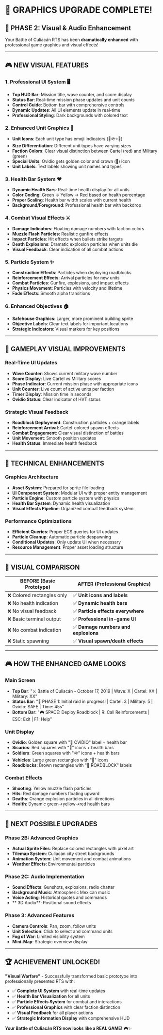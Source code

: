 # 🎨 GRAPHICS UPGRADE COMPLETE!

## 🚀 **PHASE 2: Visual & Audio Enhancement**

Your Battle of Culiacán RTS has been **dramatically enhanced** with professional game graphics and visual effects!

---

## 🎮 **NEW VISUAL FEATURES**

### **1. Professional UI System** 🖥️
- **Top HUD Bar**: Mission title, wave counter, and score display
- **Status Bar**: Real-time mission phase updates and unit counts
- **Control Guide**: Bottom bar with comprehensive controls
- **Dynamic Updates**: All UI elements update in real-time
- **Professional Styling**: Dark backgrounds with colored text

### **2. Enhanced Unit Graphics** 👥
- **Unit Icons**: Each unit type has emoji indicators (🔫🪖⭐🚗)
- **Size Differentiation**: Different unit types have varying sizes
- **Faction Colors**: Clear visual distinction between Cartel (red) and Military (green)
- **Special Units**: Ovidio gets golden color and crown (👑) icon
- **Unit Labels**: Text labels showing unit names and types

### **3. Health Bar System** ❤️
- **Dynamic Health Bars**: Real-time health display for all units
- **Color Coding**: Green → Yellow → Red based on health percentage
- **Proper Scaling**: Health bar width scales with current health
- **Background/Foreground**: Professional health bar with backdrop

### **4. Combat Visual Effects** ⚔️
- **Damage Indicators**: Floating damage numbers with faction colors
- **Muzzle Flash Particles**: Realistic gunfire effects
- **Impact Particles**: Hit effects when bullets strike targets
- **Death Explosions**: Dramatic explosion particles when units die
- **Visual Feedback**: Clear indication of all combat actions

### **5. Particle System** ✨
- **Construction Effects**: Particles when deploying roadblocks
- **Reinforcement Effects**: Arrival particles for new units
- **Combat Particles**: Gunfire, explosions, and impact effects
- **Physics Movement**: Particles with velocity and lifetime
- **Fade Effects**: Smooth alpha transitions

### **6. Enhanced Objectives** 🏠
- **Safehouse Graphics**: Larger, more prominent building sprite
- **Objective Labels**: Clear text labels for important locations
- **Strategic Indicators**: Visual markers for key positions

---

## 🎯 **GAMEPLAY VISUAL IMPROVEMENTS**

### **Real-Time UI Updates**
- **Wave Counter**: Shows current military wave number
- **Score Display**: Live Cartel vs Military scores
- **Phase Indicator**: Current mission phase with appropriate icons
- **Unit Counter**: Live count of active units per faction
- **Timer Display**: Mission time in seconds
- **Ovidio Status**: Clear indicator of HVT status

### **Strategic Visual Feedback**
- **Roadblock Deployment**: Construction particles + orange labels
- **Reinforcement Arrival**: Cartel-colored spawn effects
- **Combat Engagement**: Clear visual distinction of battles
- **Unit Movement**: Smooth position updates
- **Health Status**: Immediate health feedback

---

## 🔧 **TECHNICAL ENHANCEMENTS**

### **Graphics Architecture**
- **Asset System**: Prepared for sprite file loading
- **UI Component System**: Modular UI with proper entity management
- **Particle Engine**: Custom particle system with physics
- **Health Bar System**: Dynamic health visualization
- **Visual Effects Pipeline**: Organized combat feedback system

### **Performance Optimizations**
- **Efficient Queries**: Proper ECS queries for UI updates
- **Particle Cleanup**: Automatic particle despawning
- **Conditional Updates**: Only update UI when necessary
- **Resource Management**: Proper asset loading structure

---

## 🎨 **VISUAL COMPARISON**

| **BEFORE** (Basic Prototype) | **AFTER** (Professional Graphics) |
|-------------------------------|-----------------------------------|
| ❌ Colored rectangles only | ✅ **Unit icons and labels** |
| ❌ No health indication | ✅ **Dynamic health bars** |
| ❌ No visual feedback | ✅ **Particle effects everywhere** |
| ❌ Basic terminal output | ✅ **Professional in-game UI** |
| ❌ No combat indication | ✅ **Damage numbers and explosions** |
| ❌ Static spawning | ✅ **Visual spawn/death effects** |

---

## 🎮 **HOW THE ENHANCED GAME LOOKS**

### **Main Screen**
- **Top Bar**: "⚔️ Battle of Culiacán - October 17, 2019 | Wave: X | Cartel: XX | Military: XX"
- **Status Bar**: "🎯 PHASE 1: Initial raid in progress! | Cartel: 3 | Military: 5 | Ovidio: SAFE | Time: 45s"
- **Bottom Bar**: "🎮 SPACE: Deploy Roadblock | R: Call Reinforcements | ESC: Exit | F1: Help"

### **Unit Display**
- **Ovidio**: Golden square with "👑 OVIDIO" label + health bar
- **Sicarios**: Red squares with "🔫" icons + health bars
- **Soldiers**: Green squares with "🪖" icons + health bars
- **Vehicles**: Large green rectangles with "🚗" icons
- **Roadblocks**: Brown rectangles with "🚧 ROADBLOCK" labels

### **Combat Effects**
- **Shooting**: Yellow muzzle flash particles
- **Hits**: Red damage numbers floating upward
- **Deaths**: Orange explosion particles in all directions
- **Health**: Dynamic green→yellow→red health bars

---

## 🚀 **NEXT POSSIBLE UPGRADES**

### **Phase 2B: Advanced Graphics**
- **Actual Sprite Files**: Replace colored rectangles with pixel art
- **Tilemap System**: Culiacán city street backgrounds
- **Animation System**: Unit movement and combat animations
- **Weather Effects**: Environmental particles

### **Phase 2C: Audio Implementation**
- **Sound Effects**: Gunshots, explosions, radio chatter
- **Background Music**: Atmospheric Mexican music
- **Voice Acting**: Historical quotes and commands
- ** 3D Audio**: Positional sound effects

### **Phase 3: Advanced Features**
- **Camera Controls**: Pan, zoom, follow units
- **Unit Selection**: Click to select and command units
- **Fog of War**: Limited visibility system
- **Mini-Map**: Strategic overview display

---

## 🏆 **ACHIEVEMENT UNLOCKED!**

**"Visual Warfare"** - Successfully transformed basic prototype into professionally presented RTS with:
- ✅ **Complete UI System** with real-time updates
- ✅ **Health Bar Visualization** for all units
- ✅ **Particle Effects System** for combat and interactions
- ✅ **Professional Graphics** with clear faction distinction
- ✅ **Visual Feedback** for all player actions
- ✅ **Strategic Information Display** with comprehensive HUD

**Your Battle of Culiacán RTS now looks like a REAL GAME!** 🎮✨
